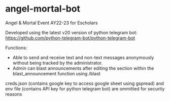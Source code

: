 # angel-mortal-bot
Angel &amp; Mortal Event AY22-23 for Escholars

Developed using the latest v20 version of python telegram bot: https://github.com/python-telegram-bot/python-telegram-bot 

Functions:
- Able to send and receive text and non-text messages anonymously without being tracked by the administrator. 
- Admin can blast announcements after editing the section within the blast_announcement function using /blast 

creds.json (contains google key to access google sheet using gspread) and env file (contains API key for python telegram bot) are ommitted for security reasons
